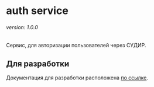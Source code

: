# auth service
###### version: 1.0.0
Сервис, для авторизации пользователей через СУДИР.

## Для разработки
Документация для разработки расположена [по ссылке](./dev/README.md).
